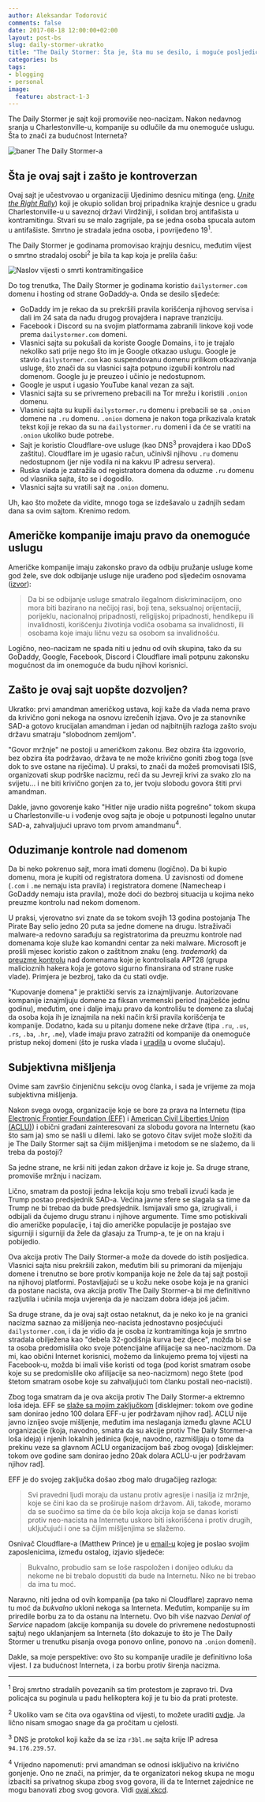 ```yaml
---
author: Aleksandar Todorović
comments: false
date: 2017-08-18 12:00:00+02:00
layout: post-bs
slug: daily-stormer-ukratko
title: "The Daily Stormer: Šta je, šta mu se desilo, i moguće posljedice svega ovoga"
categories: bs
tags:
- blogging
- personal
image:
  feature: abstract-1-3
---
```


The Daily Stormer je sajt koji promoviše neo-nacizam. Nakon nedavnog sranja u Charlestonville-u, kompanije su odlučile da mu onemoguće uslugu. Šta to znači za budućnost Interneta?

![baner The Daily Stormer-a](http://i.imgur.com/EHAqAOJ.png)

## Šta je ovaj sajt i zašto je kontroverzan

Ovaj sajt je učestvovao u organizaciji Ujedinimo desnicu mitinga (eng. [_Unite the Right Rally_](https://en.wikipedia.org/wiki/Unite_the_Right_rally)) koji je okupio solidan broj pripadnika krajnje desnice u gradu Charlestonville-u u saveznoj državi Virdžiniji, i solidan broj antifašista u kontramitingu. Stvari su se malo zagrijale, pa se jedna osoba spucala autom u antifašiste. Smrtno je stradala jedna osoba, i povrijeđeno 19<sup>1</sup>.

The Daily Stormer je godinama promovisao krajnju desnicu, međutim vijest o smrtno stradaloj osobi<sup>2</sup> je bila ta kap koja je prelila čašu:

![Naslov vijesti o smrti kontramitingašice](http://i.imgur.com/wB61iL0.png)

Do tog trenutka, The Daily Stormer je godinama koristio `dailystormer.com` domenu i hosting od strane GoDaddy-a. Onda se desilo sljedeće:

* GoDaddy im je rekao da su prekršili pravila korišćenja njihovog servisa i dali im 24 sata da nađu drugog provajdera i naprave tranziciju.
* Facebook i Discord su na svojim platformama zabranili linkove koji vode prema `dailystormer.com` domeni.
* Vlasnici sajta su pokušali da koriste Google Domains, i to je trajalo nekoliko sati prije nego što im je Google otkazao uslugu. Google je stavio `dailystormer.com` kao suspendovanu domenu prilikom otkazivanja usluge, što znači da su vlasnici sajta potpuno izgubili kontrolu nad domenom. Google ju je preuzeo i učinio je nedostupnom.
* Google je usput i ugasio YouTube kanal vezan za sajt.
* Vlasnici sajta su se privremeno prebacili na Tor mrežu i koristili `.onion` domenu.
* Vlasnici sajta su kupili `dailystormer.ru` domenu i prebacili se sa `.onion` domene na `.ru` domenu. `.onion` domena je nakon toga prikazivala kratak tekst koji je rekao da su na `dailystormer.ru` domeni i da će se vratiti na `.onion` ukoliko bude potrebe.  
* Sajt je koristio Cloudflare-ove usluge (kao DNS<sup>3</sup> provajdera i kao DDoS zaštitu). Cloudflare im je ugasio račun, učinivši njihovu `.ru` domenu nedostupnom (jer nije vodila ni na kakvu IP adresu servera).
* Ruska vlada je zatražila od registratora domena da oduzme `.ru` domenu od vlasnika sajta, što se i dogodilo.
* Vlasnici sajta su vratili sajt na `.onion` domenu.

Uh, kao što možete da vidite, mnogo toga se izdešavalo u zadnjih sedam dana sa ovim sajtom. Krenimo redom.

## Američke kompanije imaju pravo da onemoguće uslugu

Američke kompanije imaju zakonsko pravo da odbiju pružanje usluge kome god žele, sve dok odbijanje usluge nije urađeno pod sljedećim osnovama ([izvor](http://www.phrc.pa.gov/File-A-Complaint/Types-of-Complaints/Pages/DenialofServicesandFacilities.aspx)):

> Da bi se odbijanje usluge smatralo ilegalnom diskriminacijom, ono mora biti bazirano na nečijoj rasi, boji tena, seksualnoj orijentaciji, porijeklu, nacionalnoj pripadnosti, religijskoj pripadnosti, hendikepu ili invalidnosti, korišćenju životinja vodiča osobama sa invalidnosti, ili osobama koje imaju ličnu vezu sa osobom sa invalidnošću.

Logično, neo-nacizam ne spada niti u jednu od ovih skupina, tako da su GoDaddy, Google, Facebook, Discord i Cloudflare imali potpunu zakonsku mogućnost da im onemoguće da budu njihovi korisnici.

## Zašto je ovaj sajt uopšte dozvoljen?

Ukratko: prvi amandman američkog ustava, koji kaže da vlada nema pravo da krivično goni nekoga na osnovu izrečenih izjava. Ovo je za stanovnike SAD-a gotovo krucijalan amandman i jedan od najbitnijih razloga zašto svoju državu smatraju "slobodnom zemljom".

"Govor mržnje" ne postoji u američkom zakonu. Bez obzira šta izgovorio, bez obzira šta podržavao, država te ne može krivično goniti zbog toga (sve dok to sve ostane na riječima). U praksi, to znači da možeš promovisati ISIS, organizovati skup podrške nacizmu, reći da su Jevreji krivi za svako zlo na svijetu... i ne biti krivično gonjen za to, jer tvoju slobodu govora štiti prvi amandman.

Dakle, javno govorenje kako "Hitler nije uradio ništa pogrešno" tokom skupa u Charlestonville-u i vođenje ovog sajta je oboje u potpunosti legalno unutar SAD-a, zahvaljujući upravo tom prvom amandmanu<sup>4</sup>.

## Oduzimanje kontrole nad domenom

Da bi neko pokrenuo sajt, mora imati domenu (logično). Da bi kupio domenu, mora je kupiti od registratora domena. U zavisnosti od domene (`.com` i `.me` nemaju ista pravila) i registratora domene (Namecheap i GoDaddy nemaju ista pravila), može doći do bezbroj situacija u kojima neko preuzme kontrolu nad nekom domenom.

U praksi, vjerovatno svi znate da se tokom svojih 13 godina postojanja The Pirate Bay selio jedno 20 puta sa jedne domene na drugu. Istraživači malware-a redovno sarađuju sa registratorima da preuzmu kontrole nad domenama koje služe kao komandni centar za neki malware. Microsoft je prošli mjesec koristio zakon o zaštitnom znaku (eng. _trademark_) da [preuzme kontrolu](https://arstechnica.com/tech-policy/2017/07/microsoft-targets-fancy-bears-domains-in-trademark-lawsuit/) nad domenama koje je kontrolisala APT28 (grupa malicioznih hakera koja je gotovo sigurno finansirana od strane ruske vlade). Primjera je bezbroj, tako da ću stati ovdje.

"Kupovanje domena" je praktički servis za iznajmljivanje. Autorizovane kompanije iznajmljuju domene za fiksan vremenski period (najčešće jednu godinu), međutim, one i dalje imaju pravo da kontrolišu te domene za slučaj da osoba koja ih je iznajmila na neki način krši pravila korišćenja te kompanije. Dodatno, kada su u pitanju domene neke države (tipa `.ru`, `.us`, `.rs`, `.ba`, `.hr`, `.me`), vlade imaju pravo zatražiti od kompanije da onemoguće pristup nekoj domeni (što je ruska vlada i [uradila](https://rkn.gov.ru/news/rsoc/news48958.htm) u ovome slučaju).

## Subjektivna mišljenja

Ovime sam završio činjeničnu sekciju ovog članka, i sada je vrijeme za moja subjektivna mišljenja.

Nakon svega ovoga, organizacije koje se bore za prava na Internetu (tipa [Electronic Frontier Foundation (EFF)](https://www.eff.org/) i [American Civil Liberties Union (ACLU)](https://www.aclu.org/)) i obični građani zainteresovani za slobodu govora na Internetu (kao što sam ja) smo se našli u dilemi. Iako se gotovo čitav svijet može složiti da je The Daily Stormer sajt sa čijim mišljenjima i metodom se ne slažemo, da li treba da postoji?

Sa jedne strane, ne krši niti jedan zakon države iz koje je. Sa druge strane, promoviše mržnju i nacizam.

Lično, smatram da postoji jedna lekcija koju smo trebali izvući kada je Trump postao predsjednik SAD-a. Većina javne sfere se slagala sa time da Trump ne bi trebao da bude predsjednik. Ismijavali smo ga, izrugivali, i odbijali da čujemo drugu stranu i njihove argumente. Time smo potiskivali dio američke populacije, i taj dio američke populacije je postajao sve sigurniji i sigurniji da žele da glasaju za Trump-a, te je on na kraju i pobijedio.

Ova akcija protiv The Daily Stormer-a može da dovede do istih posljedica. Vlasnici sajta nisu prekršili zakon, međutim bili su primorani da mijenjaju domene i trenutno se bore protiv kompanija koje ne žele da taj sajt postoji na njihovoj platformi. Postavljajući se u kožu neke osobe koja je na granici da postane nacista, ova akcija protiv The Daily Stormer-a bi me definitivno razljutila i učinila moja uvjerenja da je nacizam dobra ideja još jačim.

Sa druge strane, da je ovaj sajt ostao netaknut, da je neko ko je na granici nacizma saznao za mišljenja neo-nacista jednostavno posjećujući `dailystormer.com`, i da je vidio da je osoba iz kontramitinga koja je smrtno stradala obilježena kao "debela 32-godišnja kurva bez djece", možda bi se ta osoba predomislila oko svoje potencijalne afilijacije sa neo-nacizmom. Da mi, kao obični Internet korisnici, možemo da linkujemo prema toj vijesti na Facebook-u, možda bi imali više koristi od toga (pod korist smatram osobe koje su se predomislile oko afilijacije sa neo-nacizmom) nego štete (pod štetom smatram osobe koje su zahvaljujući tom članku postali neo-nacisti).

Zbog toga smatram da je ova akcija protiv The Daily Stormer-a ektremno loša ideja. EFF se [slaže sa mojim zaključkom](https://www.eff.org/deeplinks/2017/08/fighting-neo-nazis-future-free-expression) [disklejmer: tokom ove godine sam donirao jedno 100 dolara EFF-u jer podržavam njihov rad]. ACLU nije javno iznijeo svoje mišljenje, međutim ima neslaganja između glavne ACLU organizacije (koja, navodno, smatra da su akcije protiv The Daily Stormer-a loša ideja) i njenih lokalnih jedinica (koje, navodno, razmišljaju o tome da prekinu veze sa glavnom ACLU organizacijom baš zbog ovoga) [disklejmer: tokom ove godine sam donirao jedno 20ak dolara ACLU-u jer podržavam njihov rad].

EFF je do svojeg zaključka došao zbog malo drugačijeg razloga:

> Svi pravedni ljudi moraju da ustanu protiv agresije i nasilja iz mržnje, koje se čini kao da se proširuje našom državom. Ali, takođe, moramo da se suočimo sa time da će bilo koja akcija koja se danas koristi protiv neo-nacista na Internetu uskoro biti iskorišćena i protiv drugih, uključujući i one sa čijim mišljenjima se slažemo.

Osnivač Cloudflare-a (Matthew Prince) je u [email-u](http://gizmodo.com/cloudflare-ceo-on-terminating-service-to-neo-nazi-site-1797915295) kojeg je poslao svojim zaposlenicima, između ostalog, izjavio sljedeće:

> Bukvalno, probudio sam se loše raspoložen i donijeo odluku da nekome ne bi trebalo dopustiti da bude na Internetu. Niko ne bi trebao da ima tu moć.

Naravno, niti jedna od ovih kompanija (pa tako ni Cloudflare) zapravo nema tu moć da _bukvalno_ ukloni nekoga sa Interneta. Međutim, kompanije su im priredile borbu za to da ostanu na Internetu. Ovo bih više nazvao _Denial of Service_ napadom (akcije kompanija su dovele do privremene nedostupnosti sajtu) nego uklanjanjem sa Interneta (što dokazuje to što je The Daily Stormer u trenutku pisanja ovoga ponovo online, ponovo na `.onion` domeni).

Dakle, sa moje perspektive: ovo što su kompanije uradile je definitivno loša vijest. I za budućnost Interneta, i za borbu protiv širenja nacizma.

---

<sup>1</sup> Broj smrtno stradalih povezanih sa tim protestom je zapravo tri. Dva policajca su poginula u padu helikoptera koji je tu bio da prati proteste.

<sup>2</sup> Ukoliko vam se čita ova ogavština od vijesti, to možete uraditi [ovdje](https://web.archive.org/web/20170814221942/https://www.dailystormer.com/heather-heyer-woman-killed-in-road-rage-incident-was-a-fat-childless-32-year-old-slut/). Ja lično nisam smogao snage da ga pročitam u cjelosti.

<sup>3</sup> DNS je protokol koji kaže da se iza `r3bl.me` sajta krije IP adresa `94.176.239.57`.

<sup>4</sup> Vrijedno napomenuti: prvi amandman se odnosi isključivo na krivično gonjenje. Ono ne znači, na primjer, da te organizatori nekog skupa ne mogu izbaciti sa privatnog skupa zbog svog govora, ili da te Internet zajednice ne mogu banovati zbog svog govora. Vidi [ovaj xkcd](https://xkcd.com/1357/).
